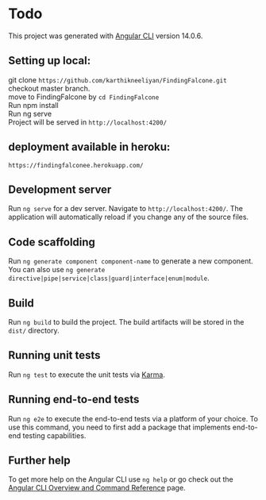# Todo

This project was generated with [Angular CLI](https://github.com/angular/angular-cli) version 14.0.6.

## Setting up local:
git clone `https://github.com/karthikneeliyan/FindingFalcone.git`
<br />
checkout master branch. 
<br/>
move to FindingFalcone by `cd FindingFalcone`
<br /> 
Run npm install
<br /> 
Run ng serve
<br /> 
Project will be served in `http://localhost:4200/`

## deployment available in heroku:
`https://findingfalconee.herokuapp.com/`
## Development server

Run `ng serve` for a dev server. Navigate to `http://localhost:4200/`. The application will automatically reload if you change any of the source files.

## Code scaffolding

Run `ng generate component component-name` to generate a new component. You can also use `ng generate directive|pipe|service|class|guard|interface|enum|module`.

## Build

Run `ng build` to build the project. The build artifacts will be stored in the `dist/` directory.

## Running unit tests

Run `ng test` to execute the unit tests via [Karma](https://karma-runner.github.io).

## Running end-to-end tests

Run `ng e2e` to execute the end-to-end tests via a platform of your choice. To use this command, you need to first add a package that implements end-to-end testing capabilities.

## Further help

To get more help on the Angular CLI use `ng help` or go check out the [Angular CLI Overview and Command Reference](https://angular.io/cli) page.
